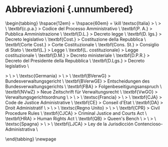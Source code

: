# Abbreviazioni {.unnumbered}

\begin{tabbing}
\hspace{12em} \= \hspace{60em} \= \kill
\textsc{Italia} \> \\
 \> \\
\textbf{c.p.a.} \> Codice del Processo Amministrativo \\
\textbf{P. A.} \> Pubblica Amministrazione \\
\textbf{D.L.} \> Decreto legge \\
\textbf{D. lgs.} \> Decreto legislativo \\
\textbf{Cost.} \> Costituzione della Repubblica \\
  \textbf{Corte Cost.} \> Corte Costituzionale \\
  \textbf{Cons. St.} \> Consiglio di Stato \\
\textbf{L.} \> Legge \\
\textbf{L. costituzionale} \> Legge costituzionale \\
\textbf{D.M.} \> Decreto ministeriale \\
\textbf{D.P.R.} \> Decreto del Presidente della Repubblica \\
\textbf{D.Lgs.} \> Decreto legislativo \\

 \> \\
 \> \\
\textsc{Germania} \> \\
 \> \\
\textbf{BVerwG} \> Bundesverwaltungsgericht \\
\textbf{BVerwGE} \> Entscheidungen des Bundesverwaltungsgerichts \\
\textbf{FBA} \> Folgenbeseitigungsanspruch \\
\textbf{NVwZ} \> Neue Zeitschrift für Verwaltungsrecht \\
\textbf{VwGO} \> Verwaltungsgerichtsordnung \\
 \> \\
 \> \\
\textsc{Francia} \> \\
 \> \\
\textbf{CJA} \> Code de Justice Administrative \\
\textbf{CE} \> Conseil d'Etat \\
\textbf{DA} \> Droit Administratif \\
 \> \\
 \> \\
\textsc{Regno Unito} \> \\
 \> \\
\textbf{CPR} \> Civil Procedure Rules \\
\textbf{CJCA} \> Criminal Justice and Courts Act \\
\textbf{HRA} \> Human Rights Act \\
\textbf{QB} \> Queen's Bench \\
 \> \\
 \> \\
\textsc{Spagna} \> \\
 \> \\
\textbf{LJCA} \> Ley de la Jurisdicción Contencioso-Administrativa \\

\end{tabbing}
\newpage
